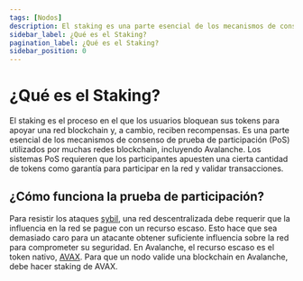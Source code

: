 ```yaml
---
tags: [Nodos]
description: El staking es una parte esencial de los mecanismos de consenso de prueba de participación (PoS) utilizados por muchas redes blockchain, incluyendo Avalanche.
sidebar_label: ¿Qué es el Staking?
pagination_label: ¿Qué es el Staking?
sidebar_position: 0
---
```


# ¿Qué es el Staking?

El staking es el proceso en el que los usuarios bloquean sus tokens para apoyar una red blockchain y, a cambio, reciben recompensas. Es una parte esencial de los mecanismos de consenso de prueba de participación (PoS) utilizados por muchas redes blockchain, incluyendo Avalanche. Los sistemas PoS requieren que los participantes apuesten una cierta cantidad de tokens como garantía para participar en la red y validar transacciones.

## ¿Cómo funciona la prueba de participación?

Para resistir los ataques [sybil](https://support.avalabs.org/en/articles/4064853-what-is-a-sybil-attack), una red descentralizada debe requerir que la influencia en la red se pague con un recurso escaso. Esto hace que sea demasiado caro para un atacante obtener suficiente influencia sobre la red para comprometer su seguridad. En Avalanche, el recurso escaso es el token nativo, [AVAX](/learn/avalanche/avax.md). Para que un nodo valide una blockchain en Avalanche, debe hacer staking de AVAX.
